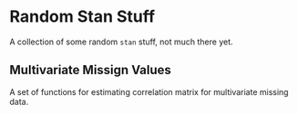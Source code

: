 
<!-- README.md is generated from README.Rmd. Please edit that file -->

# Random Stan Stuff

<!-- badges: start -->
<!-- badges: end -->

A collection of some random `stan` stuff, not much there yet.

## Multivariate Missign Values

A set of functions for estimating correlation matrix for multivariate
missing data.

